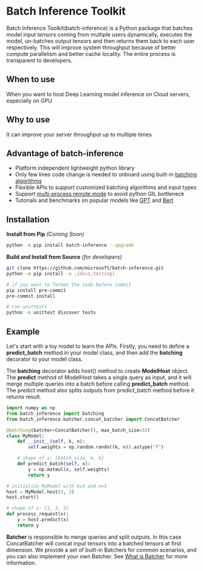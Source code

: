 # Batch Inference Toolkit

Batch Inference Toolkit(batch-inference) is a Python package that batches model input tensors coming from multiple users dynamically, executes the model, un-batches output tensors and then returns them back to each user respectively. This will improve system throughput because of better compute parallelism and better cache locality. The entire process is transparent to developers. 

## When to use

When you want to host Deep Learning model inference on Cloud servers, especially on GPU

## Why to use

It can improve your server throughput up to multiple times

## Advantage of batch-inference

* Platform independent lightweight python library
* Only few lines code change is needed to onboard using built-in [batching algorithms](https://microsoft.github.io/batch-inference/batcher/what_is_batcher.html)
* Flexible APIs to support customized batching algorithms and input types
* Support [multi-process remote mode](https://microsoft.github.io/batch-inference/remote_model_host.html) to avoid python GIL bottleneck
* Tutorials and benchmarks on popular models like [GPT](https://microsoft.github.io/batch-inference/examples/gpt_completion.html) and [Bert](https://microsoft.github.io/batch-inference/examples/bert_embedding.html)


## Installation

**Install from Pip** _(Coming Soon)_

```bash
python -m pip install batch-inference --upgrade
```

**Build and Install from Source** _(for developers)_

```bash
git clone https://github.com/microsoft/batch-inference.git
python -m pip install -e .[docs,testing]

# if you want to format the code before commit
pip install pre-commit
pre-commit install

# run unittests
python -m unittest discover tests
```

## Example

Let's start with a toy model to learn the APIs. Firstly, you need to define a **predict_batch** method in your model class, and then add the **batching** decorator to your model class.

The **batching** decorator adds host() method to create **ModelHost** object. The **predict** method of ModelHost takes a single query as input, and it will merge multiple queries into a batch before calling **predict_batch** method. The predict method also splits outputs from predict_batch method before it returns result.

```python
import numpy as np
from batch_inference import batching
from batch_inference.batcher.concat_batcher import ConcatBatcher

@batching(batcher=ConcatBatcher(), max_batch_size=32)
class MyModel:
    def __init__(self, k, n):
        self.weights = np.random.randn((k, n)).astype("f")

    # shape of x: [batch_size, m, k]
    def predict_batch(self, x):
        y = np.matmul(x, self.weights)
        return y

# initialize MyModel with k=3 and n=3
host = MyModel.host(3, 3)
host.start()

# shape of x: [1, 3, 3]
def process_request(x):
    y = host.predict(x)
    return y

```

**Batcher** is responsible to merge queries and split outputs. In this case ConcatBatcher will concat input tensors into a batched tensors at first dimension. We provide a set of built-in Batchers for common scenarios, and you can also implement your own Batcher. See [What is Batcher](https://microsoft.github.io/batch-inference/batcher/what_is_batcher.html) for more information.
